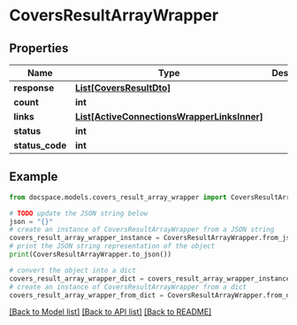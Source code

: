 # CoversResultArrayWrapper


## Properties

Name | Type | Description | Notes
------------ | ------------- | ------------- | -------------
**response** | [**List[CoversResultDto]**](CoversResultDto.md) |  | [optional] 
**count** | **int** |  | [optional] 
**links** | [**List[ActiveConnectionsWrapperLinksInner]**](ActiveConnectionsWrapperLinksInner.md) |  | [optional] 
**status** | **int** |  | [optional] 
**status_code** | **int** |  | [optional] 

## Example

```python
from docspace.models.covers_result_array_wrapper import CoversResultArrayWrapper

# TODO update the JSON string below
json = "{}"
# create an instance of CoversResultArrayWrapper from a JSON string
covers_result_array_wrapper_instance = CoversResultArrayWrapper.from_json(json)
# print the JSON string representation of the object
print(CoversResultArrayWrapper.to_json())

# convert the object into a dict
covers_result_array_wrapper_dict = covers_result_array_wrapper_instance.to_dict()
# create an instance of CoversResultArrayWrapper from a dict
covers_result_array_wrapper_from_dict = CoversResultArrayWrapper.from_dict(covers_result_array_wrapper_dict)
```
[[Back to Model list]](../README.md#documentation-for-models) [[Back to API list]](../README.md#documentation-for-api-endpoints) [[Back to README]](../README.md)


